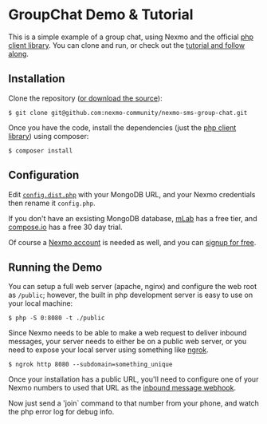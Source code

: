 GroupChat Demo & Tutorial
=========================

This is a simple example of a group chat, using Nexmo and the official [php client library][php_lib]. You can clone and 
run, or check out the [tutorial and follow along][tutorial].

Installation
------------

Clone the repository ([or download the source][source]):

    $ git clone git@github.com:nexmo-community/nexmo-sms-group-chat.git

Once you have the code, install the dependencies (just the [php client library][php_lib]) using composer:

    $ composer install
    
Configuration
-------------

Edit [`config.dist.php`][config] with your MongoDB URL, and your Nexmo credentials then rename it `config.php`. 

If you don't have an exsisting MongoDB database, [mLab][mLab] has a free tier, and [compose.io][compose] has a free 
30 day trial. 

Of course a [Nexmo account][account] is needed as well, and you can [signup for free][free].

Running the Demo
----------------

You can setup a full web server (apache, nginx) and configure the web root as `/public`; however, the built in php 
development server is easy to use on your local machine: 

    $ php -S 0:8080 -t ./public 
    
Since Nexmo needs to be able to make a web request to deliver inbound messages, your server needs to either be on a 
public web server, or you need to expose your local server using something like [ngrok][ngrok]. 

    $ ngrok http 8080 --subdomain=something_unique

Once your installation has a public URL, you'll need to configure one of your Nexmo numbers to used that URL as the 
[inbound message webhook][webhook].

Now just send a 'join` command to that number from your phone, and watch the php error log for debug info.
    
[config]: config.dist.php    
[tutorial]: https://www.nexmo.com/blog/    
[php_lib]: https://github.com/Nexmo/nexmo-php    
[ngrok]: https://ngrok.com/
[webhook]: https://docs.nexmo.com/messaging/setup-callbacks#setting?utm_source=DEV_REL&utm_medium=github&utm_campaign=nexmo-sms-group-chat 
[mLab]: https://mlab.com/plans/pricing/
[compose]: https://app.compose.io/signup/
[account]: https://dashboard.nexmo.com/sign-up?utm_source=DEV_REL&utm_medium=github&utm_campaign=nexmo-sms-group-chat&utm_term=account
[free]: https://dashboard.nexmo.com/sign-up?utm_source=DEV_REL&utm_medium=github&utm_campaign=nexmo-sms-group-chat&utm_term=free
[source]: https://github.com/nexmo-community/nexmo-sms-group-chat/archive/master.zip
